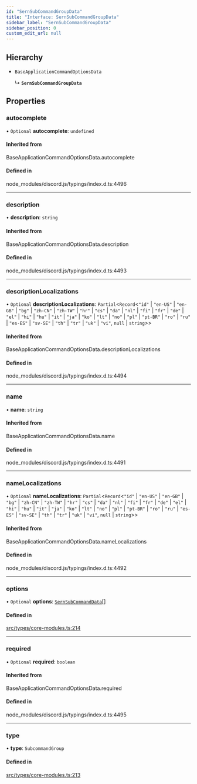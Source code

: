 ```yaml
---
id: "SernSubCommandGroupData"
title: "Interface: SernSubCommandGroupData"
sidebar_label: "SernSubCommandGroupData"
sidebar_position: 0
custom_edit_url: null
---
```


## Hierarchy

- `BaseApplicationCommandOptionsData`

  ↳ **`SernSubCommandGroupData`**

## Properties

### autocomplete

• `Optional` **autocomplete**: `undefined`

#### Inherited from

BaseApplicationCommandOptionsData.autocomplete

#### Defined in

node_modules/discord.js/typings/index.d.ts:4496

___

### description

• **description**: `string`

#### Inherited from

BaseApplicationCommandOptionsData.description

#### Defined in

node_modules/discord.js/typings/index.d.ts:4493

___

### descriptionLocalizations

• `Optional` **descriptionLocalizations**: `Partial`<`Record`<``"id"`` \| ``"en-US"`` \| ``"en-GB"`` \| ``"bg"`` \| ``"zh-CN"`` \| ``"zh-TW"`` \| ``"hr"`` \| ``"cs"`` \| ``"da"`` \| ``"nl"`` \| ``"fi"`` \| ``"fr"`` \| ``"de"`` \| ``"el"`` \| ``"hi"`` \| ``"hu"`` \| ``"it"`` \| ``"ja"`` \| ``"ko"`` \| ``"lt"`` \| ``"no"`` \| ``"pl"`` \| ``"pt-BR"`` \| ``"ro"`` \| ``"ru"`` \| ``"es-ES"`` \| ``"sv-SE"`` \| ``"th"`` \| ``"tr"`` \| ``"uk"`` \| ``"vi"``, ``null`` \| `string`\>\>

#### Inherited from

BaseApplicationCommandOptionsData.descriptionLocalizations

#### Defined in

node_modules/discord.js/typings/index.d.ts:4494

___

### name

• **name**: `string`

#### Inherited from

BaseApplicationCommandOptionsData.name

#### Defined in

node_modules/discord.js/typings/index.d.ts:4491

___

### nameLocalizations

• `Optional` **nameLocalizations**: `Partial`<`Record`<``"id"`` \| ``"en-US"`` \| ``"en-GB"`` \| ``"bg"`` \| ``"zh-CN"`` \| ``"zh-TW"`` \| ``"hr"`` \| ``"cs"`` \| ``"da"`` \| ``"nl"`` \| ``"fi"`` \| ``"fr"`` \| ``"de"`` \| ``"el"`` \| ``"hi"`` \| ``"hu"`` \| ``"it"`` \| ``"ja"`` \| ``"ko"`` \| ``"lt"`` \| ``"no"`` \| ``"pl"`` \| ``"pt-BR"`` \| ``"ro"`` \| ``"ru"`` \| ``"es-ES"`` \| ``"sv-SE"`` \| ``"th"`` \| ``"tr"`` \| ``"uk"`` \| ``"vi"``, ``null`` \| `string`\>\>

#### Inherited from

BaseApplicationCommandOptionsData.nameLocalizations

#### Defined in

node_modules/discord.js/typings/index.d.ts:4492

___

### options

• `Optional` **options**: [`SernSubCommandData`](SernSubCommandData.md)[]

#### Defined in

[src/types/core-modules.ts:214](https://github.com/sern-handler/handler/blob/2106522/src/types/core-modules.ts#L214)

___

### required

• `Optional` **required**: `boolean`

#### Inherited from

BaseApplicationCommandOptionsData.required

#### Defined in

node_modules/discord.js/typings/index.d.ts:4495

___

### type

• **type**: `SubcommandGroup`

#### Defined in

[src/types/core-modules.ts:213](https://github.com/sern-handler/handler/blob/2106522/src/types/core-modules.ts#L213)
